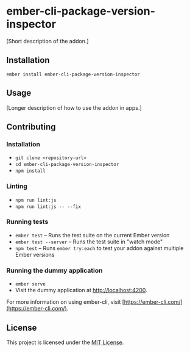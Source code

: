 ember-cli-package-version-inspector
==============================================================================

[Short description of the addon.]

Installation
------------------------------------------------------------------------------

```
ember install ember-cli-package-version-inspector
```


Usage
------------------------------------------------------------------------------

[Longer description of how to use the addon in apps.]


Contributing
------------------------------------------------------------------------------

### Installation

* `git clone <repository-url>`
* `cd ember-cli-package-version-inspector`
* `npm install`

### Linting

* `npm run lint:js`
* `npm run lint:js -- --fix`

### Running tests

* `ember test` – Runs the test suite on the current Ember version
* `ember test --server` – Runs the test suite in "watch mode"
* `npm test` – Runs `ember try:each` to test your addon against multiple Ember versions

### Running the dummy application

* `ember serve`
* Visit the dummy application at [http://localhost:4200](http://localhost:4200).

For more information on using ember-cli, visit [https://ember-cli.com/](https://ember-cli.com/).

License
------------------------------------------------------------------------------

This project is licensed under the [MIT License](LICENSE.md).
